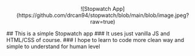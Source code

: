 <p align="center">
    ![Stopwatch App](https://github.com/drcan94/stopwatch/blob/main/blob/image.jpeg?raw=true)
</p>
## This is a simple Stopwatch app
### It uses just vanilla JS and HTML/CSS of course.
### I hope to learn to code more clean way and simple to understand for human level